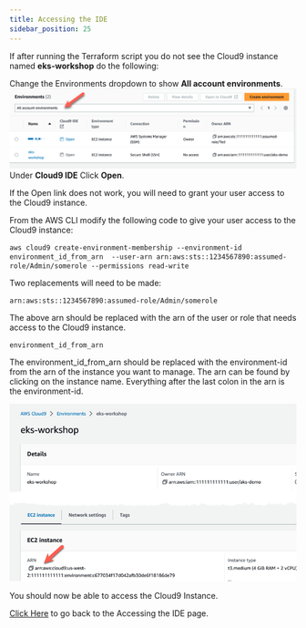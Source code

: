 ```yaml
---
title: Accessing the IDE
sidebar_position: 25
---
```


If after running the Terraform script you do not see the Cloud9 instance named **eks-workshop** do the following:

Change the Environments dropdown to show **All account environments**.
![Change the Environments dropdown to show **All account environments**](./assets/cloud9-environments.png)
Under **Cloud9 IDE** Click **Open**.

If the Open link does not work, you will need to grant your user access to the Cloud9 instance.

From the AWS CLI modify the following code to give your user access to the Cloud9 instance:

```
aws cloud9 create-environment-membership --environment-id environment_id_from_arn  --user-arn arn:aws:sts::1234567890:assumed-role/Admin/somerole --permissions read-write

```
Two replacements will need to be made:

    arn:aws:sts::1234567890:assumed-role/Admin/somerole

The above arn should be replaced with the arn of the user or role that needs access to the Cloud9 instance.

    environment_id_from_arn

The environment_id_from_arn should be replaced with the environment-id from the arn of the instance you want to manage. 
The arn can be found by clicking on the instance name.  Everything after the last colon in the arn is the environment-id.

![cloud9-arn](./assets/cloud9-arn.png)

You should now be able to access the Cloud9 Instance.

[Click Here](/ide.md) to go back to the Accessing the IDE page.
